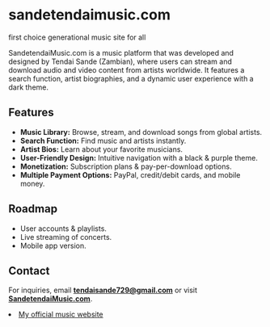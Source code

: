 # sandetendaimusic.com
first choice generational music site for all

SandetendaiMusic.com is a music platform that was developed and designed by Tendai Sande (Zambian), where users can stream and download audio and video content from artists worldwide. It features a search function, artist biographies, and a dynamic user experience with a dark theme.

## Features
- **Music Library:** Browse, stream, and download songs from global artists.
- **Search Function:** Find music and artists instantly.
- **Artist Bios:** Learn about your favorite musicians.
- **User-Friendly Design:** Intuitive navigation with a black & purple theme.
- **Monetization:** Subscription plans & pay-per-download options.
- **Multiple Payment Options:** PayPal, credit/debit cards, and mobile money.

## Roadmap
- User accounts & playlists.
- Live streaming of concerts.
- Mobile app version.

## Contact
For inquiries, email **tendaisande729@gmail.com** or visit **[SandetendaiMusic.com](https://gbs2025-prog.github.io/sandetendaimusic.com/)**.
<li><a href="stsmusic.html">My official music website</a></li>
